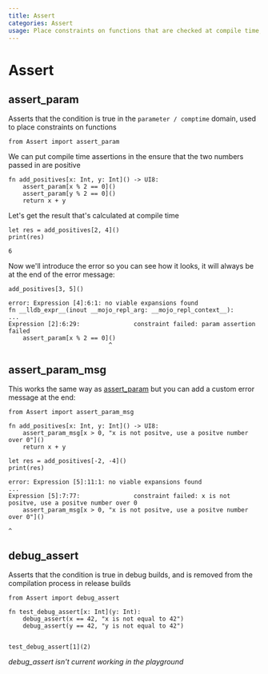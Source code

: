 ```yaml
---
title: Assert
categories: Assert
usage: Place constraints on functions that are checked at compile time, and check conditions only in debug builds
---
```

# Assert
## assert_param
Asserts that the condition is true in the `parameter / comptime` domain, used to place constraints on functions


```mojo
from Assert import assert_param
```

We can put compile time assertions in the ensure that the two numbers passed in are positive


```mojo
fn add_positives[x: Int, y: Int]() -> UI8:
    assert_param[x % 2 == 0]()
    assert_param[y % 2 == 0]()
    return x + y
```

Let's get the result that's calculated at compile time


```mojo
let res = add_positives[2, 4]()
print(res)
```

    6


Now we'll introduce the error so you can see how it looks, it will always be at the end of the error message:


```mojo
add_positives[3, 5]()
```

    error: Expression [4]:6:1: no viable expansions found
    fn __lldb_expr__(inout __mojo_repl_arg: __mojo_repl_context__):
    ...
    Expression [2]:6:29:               constraint failed: param assertion failed
        assert_param[x % 2 == 0]()
                                ^
    


## assert_param_msg

This works the same way as [assert_param](#assert-param) but you can add a custom error message at the end:


```mojo
from Assert import assert_param_msg

fn add_positives[x: Int, y: Int]() -> UI8:
    assert_param_msg[x > 0, "x is not positve, use a positve number over 0"]()
    return x + y

let res = add_positives[-2, -4]()
print(res)
```

    error: Expression [5]:11:1: no viable expansions found
    ...
    Expression [5]:7:77:               constraint failed: x is not positve, use a positve number over 0
        assert_param_msg[x > 0, "x is not positve, use a positve number over 0"]()
                                                                                ^
    


## debug_assert
Asserts that the condition is true in debug builds, and is removed from the compilation process in release builds


```mojo
from Assert import debug_assert

fn test_debug_assert[x: Int](y: Int):
    debug_assert(x == 42, "x is not equal to 42")
    debug_assert(y == 42, "y is not equal to 42")


test_debug_assert[1](2)
```

_debug_assert isn't current working in the playground_
